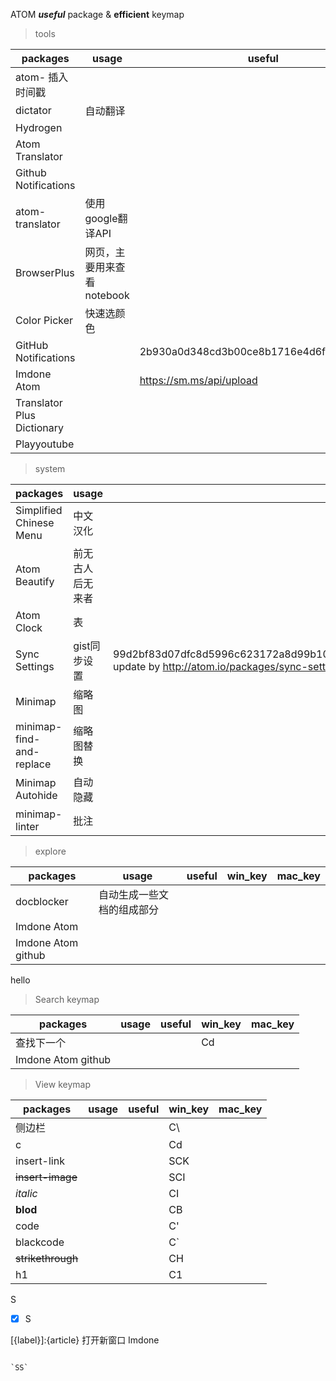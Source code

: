 ATOM **_useful_** package & **efficient** keymap

> tools

packages                   | usage             | useful                                   | win_key | mac_key
-------------------------- | ----------------- | ---------------------------------------- | ------- | -------
atom- 插入时间戳                |                   |
dictator                   | 自动翻译              |
Hydrogen                   |                   |
Atom Translator            |                   |
Github Notifications       |                   |
atom-translator            | 使用google翻译API     |                                          | CAT
BrowserPlus                | 网页，主要用来查看notebook |                                          | CAO
Color Picker               | 快速选颜色             |                                          | CAC
GitHub Notifications       |                   | 2b930a0d348cd3b00ce8b1716e4d6f6e663acc0e |
Imdone Atom                |                   | <https://sm.ms/api/upload>               | CSV
Translator Plus Dictionary |                   |                                          |
Playyoutube                |

> system

packages                 | usage    | useful                                                                                                                                | win_key  | mac_key
------------------------ | -------- | ------------------------------------------------------------------------------------------------------------------------------------- | -------- | -------
Simplified Chinese Menu  | 中文汉化     |
Atom Beautify            | 前无古人后无来者 |                                                                                                                                       | autosave
Atom Clock               | 表        |                                                                                                                                       |
Sync Settings            | gist同步设置 | 99d2bf83d07dfc8d5996c623172a8d99b10b7b84/041bea9e0dc4d52be3e83097afbc49f2/automatic update by <http://atom.io/packages/sync-settings> |
Minimap                  | 缩略图      |                                                                                                                                       |
minimap-find-and-replace | 缩略图替换    |
Minimap Autohide         | 自动隐藏     |
minimap-linter           | 批注       |

> explore

packages           | usage         | useful | win_key | mac_key
------------------ | ------------- | ------ | ------- | -------
docblocker         | 自动生成一些文档的组成部分 |        |
Imdone Atom        |               |        |
Imdone Atom github |               |        |

hello

> Search keymap

packages           | usage | useful | win_key | mac_key
------------------ | ----- | ------ | ------- | -------
查找下一个              |       |        | Cd
Imdone Atom github |       |        |

> View keymap

packages          | usage | useful | win_key | mac_key
----------------- | ----- | ------ | ------- | -------
侧边栏               |       |        | C\
c                 |       |        | Cd
insert-link       |       |        | SCK
~~insert-image~~  |       |        | SCI
_italic_          |       |        | CI
**blod**          |       |        | CB
code              |       |        | C'
blackcode         |       |        | C`
~~strikethrough~~ |       |        | CH
h1                |       |        | C1

S

- [X] S

[{label}]:{article} 打开新窗口 Imdone

```(?:[\w- ]+)?\r?\nS;

`SS`
